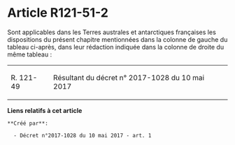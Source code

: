 # Article R121-51-2

Sont applicables dans les Terres australes et antarctiques françaises les dispositions du présent chapitre mentionnées dans
la colonne de gauche du tableau ci-après, dans leur rédaction indiquée dans la colonne de droite du même tableau :

<table>
  <tbody>
    <tr>
      <td align="left">

R. 121-49

</td>
      <td align="left">

Résultant du décret n° 2017-1028 du 10 mai 2017

</td>
    </tr>
  </tbody>
</table>

**Liens relatifs à cet article**

	**Créé par**:

	  - Décret n°2017-1028 du 10 mai 2017 - art. 1
